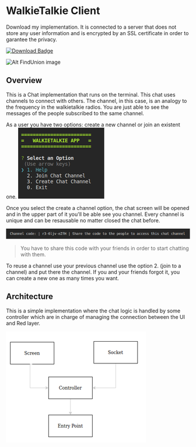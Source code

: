 # WalkieTalkie Client

Download my implementation. It is connected to a server that does not store any user information and is encrypted by an SSL certificate in order to garantee the privacy.

[![Download Badge](https://img.shields.io/badge/WalkieTalkie%20Client-Download-blue)](https://drive.google.com/uc?export=download&id=1NuFzJhJRuSryMWwsPBJspThRjE23lw4L)

![Alt FindUnion image](../assets/chat.gif)

## Overview
This is a Chat implementation that runs on the terminal. This chat uses channels to connect with others. The channel, in this case, is an analogy to the frequency in the walkietalkie radios. You are just able to see the messages of the people subscribed to the same channel.

As a user you have two options: create a new channel or join an existent one.
![Chat entry point](../assets/chat1.png)

Once you select the create a channel option, the chat screen will be opened and in the upper part of it you'll be able see you channel. Every channel is unique and can be resausable no matter closed the chat before.

![Chat channel](../assets/chat2.png)
> You have to share this code with your friends in order to start chatting with them.

To reuse a channel use your previous channel use the option 2. (join to a channel) and put there the channel. If you and your friends forgot it, you can create a new one as many times you want.

## Architecture

This is a simple implementation where the chat logic is handled by some controller which are in charge of managing the connection between the UI and Red layer.

![Client Architecture](../assets/client.png)



